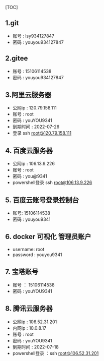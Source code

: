 [TOC]

## 1.git

- 账号 : lsy934127847
- 密码 : youyou934127847

## 2.gitee

- 账号 : 15106114538
- 密码 : youyou934127847

## 3.阿里云服务器

- 公网ip :  120.79.158.111
- 账号 : root
- 密码 : youYOU9341
- 到期时间 : 2022-07-26
- 登录 ssh root@120.79.158.111

## 4. 百度云服务器

- 公网ip :  106.13.9.226
- 账号 : root
- 密码 : you@9341
- powershell登录 ssh root@106.13.9.226


## 5. 百度云账号登录控制台

- 账号: 15106114538
- 密码 : youyou9341

## 6. docker 可视化 管理员账户

- username: root
- password : youyou9341

## 7. 宝塔账号

- 账号 ： 15106114538
- 密码 :  youYOU9341

## 8. 腾讯云服务器

- 公网ip :  106.52.31.201 
- 内网ip :  10.0.8.17 
- 账号 : root
- 密码 : youYOU9341
- 到期时间 : 2022-07-18
- powershell登录 ：ssh root@106.52.31.201

